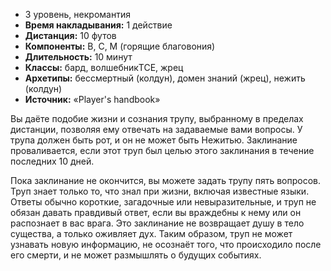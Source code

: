 - 3 уровень, некромантия
- **Время накладывания:** 1 действие
- **Дистанция:** 10 футов
- **Компоненты:** В, С, М (горящие благовония)
- **Длительность:** 10 минут
- **Классы:** бард, волшебникTCE, жрец
- **Архетипы:** бессмертный (колдун), домен знаний (жрец), нежить (колдун)
- **Источник:** «Player's handbook»

Вы даёте подобие жизни и сознания трупу, выбранному в пределах дистанции, позволяя ему отвечать на задаваемые вами вопросы. У трупа должен быть рот, и он не может быть Нежитью. Заклинание проваливается, если этот труп был целью этого заклинания в течение последних 10 дней.

Пока заклинание не окончится, вы можете задать трупу пять вопросов. Труп знает только то, что знал при жизни, включая известные языки. Ответы обычно короткие, загадочные или невыразительные, и труп не обязан давать правдивый ответ, если вы враждебны к нему или он распознает в вас врага. Это заклинание не возвращает душу в тело существа, а только оживляет дух. Таким образом, труп не может узнавать новую информацию, не осознаёт того, что происходило после его смерти, и не может размышлять о будущих событиях.